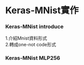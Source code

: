 Keras-MNist實作
====
### Keras-MNist introduce
1.介紹Mnist資料形式<br>
2.轉成one-not code形式
### Keras-MNist MLP256
